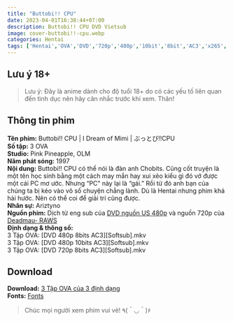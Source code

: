 ```yaml
---
title: "Buttobi!! CPU"
date: 2023-04-01T16:38:44+07:00
description: Buttobi!! CPU DVD Vietsub
image: cover-buttobi!!-cpu.webp
categories: Hentai
tags: ['Hentai','OVA','DVD','720p','480p','10bit','8bit','AC3','x265','Hoàn thành']
---
```

## Lưu ý 18+   
> Lưu ý: Đây là anime dành cho độ tuổi 18+ do có các yếu tố liên quan đến tình dục nên hãy cân nhắc trước khi xem. Thân!   
## Thông tin phim   
**Tên phim:** Buttobi!! CPU | I Dream of Mimi | ぶっとび!!CPU   
**Số tập:** 3 OVA  
**Studio:** Pink Pineapple, OLM   
**Năm phát sóng:** 1997   
**Nội dung:** Buttobi!! CPU có thể nói là đàn anh Chobits. Cũng cốt truyện là một tên học sinh bằng một cách may mắn hay xui xẻo kiểu gì đó vớ được một cái PC mơ ước. Nhưng “PC” này lại là “gái.” Rồi từ đó anh bạn của chúng ta bị kéo vào vô số chuyện chẳng lành. Dù là Hentai nhưng phim khá hài hước. Nên có thể coi để giải trí cũng được.   
**Nhân sự:** Ariztyno   
**Nguồn phim:** Dịch từ eng sub của [DVD nguồn US 480p](https://nyaa.si/view/1507702) và nguồn 720p của [Deadmau- RAWS](https://nyaa.si/view/1509282)   
**Định dạng & thông số:**   
3 Tập OVA: [DVD 480p 8bits AC3][Softsub].mkv   
3 Tập OVA: [DVD 480p 10bits AC3][Softsub].mkv   
3 Tập OVA: [DVD 720p 8bits AC3][Softsub].mkv   
## Download   
**Download:** [3 Tập OVA của 3 định dạng](https://terabox.com/s/1RPaqKxwtn7n2Yv1zyqCMkA)   
**Fonts:** [Fonts](https://drive.google.com/drive/folders/1wMAKrmEmGwdhmbKR30JouurNBqGUrbnF?usp=share_link)
> Chúc mọi người xem phim vui vẻ! ٩(＾◡＾)۶
